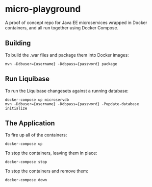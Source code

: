 # micro-playground
A proof of concept repo for Java EE microservices wrapped in Docker containers,
and all run together using Docker Compose.

## Building

To build the .war files and package them into Docker images:

```
mvn -Ddbuser={username} -Ddbpass={password} package
```

## Run Liquibase

To run the Liquibase changesets against a running database:

```
docker-compose up microservdb
mvn -Ddbuser={username} -Ddbpass={password} -Pupdate-database initialize
```

## The Application

To fire up all of the containers:

```
docker-compose up
```

To stop the containers, leaving them in place:

```
docker-compose stop
```

To stop the containers and remove them:

```
docker-compose down
```
